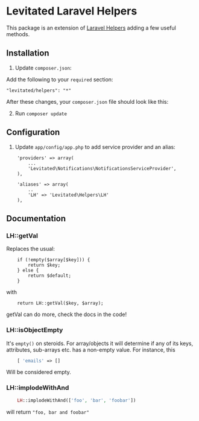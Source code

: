 # Levitated Laravel Helpers

This package is an extension of [Laravel Helpers](http://laravel.com/docs/helpers) adding a few useful methods.

## Installation

1) Update ```composer.json```:

Add the following to your ```required``` section:

```"levitated/helpers": "*"```

After these changes, your ```composer.json``` file should look like this:

2) Run ```composer update```

## Configuration

1) Update ```app/config/app.php``` to add service provider and an alias:

```
    'providers' => array(
        ...
        'Levitated\Notifications\NotificationsServiceProvider',
    ),

    'aliases' => array(
        ..
        'LH' => 'Levitated\Helpers\LH'
    ),
```

## Documentation

### LH::getVal

Replaces the usual:

```
    if (!empty($array[$key])) {
        return $key;
    } else {
        return $default;
    }
```

with

```
    return LH::getVal($key, $array);
```

getVal can do more, check the docs in the code!

### LH::isObjectEmpty

It's ```empty()``` on steroids. For array/objects it will determine if any of its keys, attributes, sub-arrays etc. has a non-empty value. For instance, this

```php
    [ 'emails' => []
```

Will be considered empty.


### LH::implodeWithAnd

```php
    LH::implodeWithAnd(['foo', 'bar', 'foobar'])
```

will return ```"foo, bar and foobar"```
